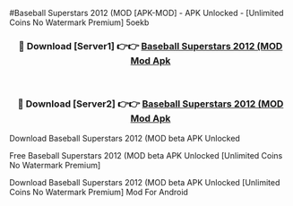 #Baseball Superstars 2012 (MOD [APK-MOD] - APK Unlocked - [Unlimited Coins No Watermark Premium] 5oekb



<div align="center">

<h3>🔴 Download [Server1] 👉👉 <a href="https://momento.my/?title=Baseball_Superstars_2012_(MOD">Baseball Superstars 2012 (MOD Mod Apk</a></h3><br>

<h3>🔴 Download [Server2] 👉👉 <a href="https://momento.my/?title=Baseball_Superstars_2012_(MOD">Baseball Superstars 2012 (MOD Mod Apk</a></h3>
</div>



Download Baseball Superstars 2012 (MOD beta APK Unlocked

Free Baseball Superstars 2012 (MOD beta APK Unlocked [Unlimited Coins No Watermark Premium]

Download Baseball Superstars 2012 (MOD beta APK Unlocked [Unlimited Coins No Watermark Premium] Mod For Android
